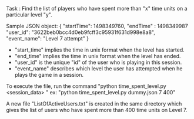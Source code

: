 Task : Find the list of players who have spent more than "x" time units on a particular level "y".

Sample JSON object:
{
      "startTime": 1498349760,
	  "endTime" : 1498349987
      "user_id": "3622beb0bcc4d0eb9fcff3c95931f631d998e8a8",
      "event_name": "Level 7 attempt"
}

- "start_time" implies the time in unix format when the level has started. 
- "end_time" implies the time in unix format when the level has ended. 
- "user_id" is the unique "id" of the user who is playing in this session.
- "event_name" describes which level the user has attempted when he plays the game in a session.

To execute the file, run the command
"python time_spent_level.py <session_data> <level> <time units>"
ex: "python time_spent_level.py dummy.json 7 400"


A new file "ListOfActiveUsers.txt" is created in the same directory which gives the list of users who have spent more than 400 time units on Level 7.

